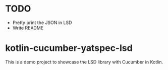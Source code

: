 # TODO
- Pretty print the JSON in LSD
- Write README

# kotlin-cucumber-yatspec-lsd

This is a demo project to showcase the LSD library with Cucumber in Kotlin.
